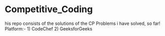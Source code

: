 # Competitive_Coding
his repo consists of the solutions of the CP Problems i have solved, so far!  Platform:-  1) CodeChef 2) GeeksforGeeks
